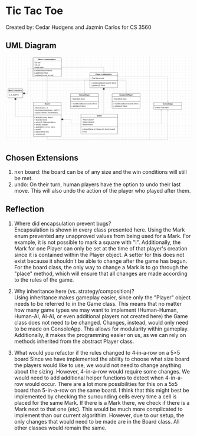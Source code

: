 # Tic Tac Toe
Created by: Cedar Hudgens and Jazmin Carlos for CS 3560

## UML Diagram

![UML Diagram](Images/UML-Diagram.png)

## Chosen Extensions
1. nxn board: the board can be of any size and the win conditions will still be met. 
2. undo: On their turn, human players have the option to undo their last move. This will also undo the action of the player
who played after them. 

## Reflection
1. Where did encapsulation prevent bugs?  
    Encapsulation is shown in every class presented here. Using the Mark enum prevented any
unapproved values from being used for a Mark. For example, it is not possible to mark a square with "I".
Additionally, the Mark for one Player can only be set at the time of that player's creation since it is contained
within the Player object. A setter for this does not exist because it shouldn't be able to change after the game has begun. 
For the board class, the only way to change a Mark is to go through the "place" method, 
which will ensure that all changes are made according to the rules of the game.   
  
2.  Why inheritance here (vs. strategy/composition)?  
    Using inheritance makes gameplay easier, since only the "Player" object needs to be referred to in the Game class.
This means that no matter how many game types we may want to implement (Human-Human, Human-AI, AI-AI, or even additional players not created here)
the Game class does not need to be changed. Changes, instead, would only need to be made on ConsoleApp. This allows for modularity
within gameplay. Additionally, it makes the programming easier on us, as we can rely on methods inherited from the abstract Player class.   

3.  What would you refactor if the rules changed to 4‑in‑a‑row on a 5×5 board
    Since we have implemented the ability to choose what size board the players would like to use, we would not need to change
anything about the sizing. However, 4-in-a-row would require some changes. We would need to add additional helper functions to detect
when 4-in-a-row would occur. There are a lot more possibilities for this on a 5x5 board than 5-in-a-row on the same board. 
I think that this might best be implemented by checking the surrounding cells every time a cell is placed for the same Mark. 
If there is a Mark there, we check if there is a Mark next to that one (etc). This would be much more complicated to implement than 
our current algorithim. However, due to our setup, the only changes that would need to be made are in the Board class. All other classes 
would remain the same. 